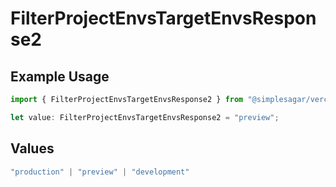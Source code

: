 # FilterProjectEnvsTargetEnvsResponse2

## Example Usage

```typescript
import { FilterProjectEnvsTargetEnvsResponse2 } from "@simplesagar/vercel/models/filterprojectenvsop.js";

let value: FilterProjectEnvsTargetEnvsResponse2 = "preview";
```

## Values

```typescript
"production" | "preview" | "development"
```